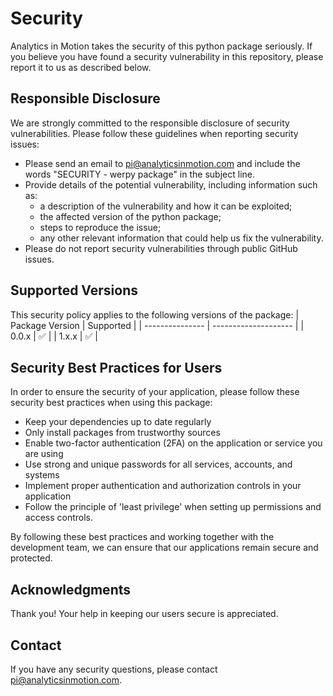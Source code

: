 # Security

Analytics in Motion takes the security of this python package seriously. If you believe you have found a security vulnerability in this repository, please report it to us as described below.

## Responsible Disclosure
We are strongly committed to the responsible disclosure of security vulnerabilities. Please follow these guidelines when reporting security issues:
- Please send an email to [pi@analyticsinmotion.com](mailto:pi@analyticsinmotion.com) and include the words \"SECURITY - werpy package\" in the subject line. 
- Provide details of the potential vulnerability, including information such as:
  - a description of the vulnerability and how it can be exploited;
  - the affected version of the python package;
  - steps to reproduce the issue;
  - any other relevant information that could help us fix the vulnerability.
- Please do not report security vulnerabilities through public GitHub issues.


## Supported Versions
This security policy applies to the following versions of the package:
| Package Version | Supported            |
| --------------- | -------------------- |
| 0.0.x           | :white_check_mark:   |
| 1.x.x           | :white_check_mark:   |


## Security Best Practices for Users
In order to ensure the security of your application, please follow these security best practices when using this package:
- Keep your dependencies up to date regularly
- Only install packages from trustworthy sources
- Enable two-factor authentication (2FA) on the application or service you are using
- Use strong and unique passwords for all services, accounts, and systems
- Implement proper authentication and authorization controls in your application
- Follow the principle of 'least privilege' when setting up permissions and access controls.

By following these best practices and working together with the development team, we can ensure that our applications remain secure and protected.


## Acknowledgments
Thank you! Your help in keeping our users secure is appreciated.

## Contact
If you have any security questions, please contact [pi@analyticsinmotion.com](mailto:pi@analyticsinmotion.com).
